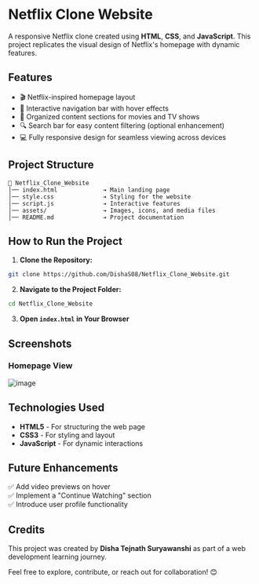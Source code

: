# Netflix Clone Website

A responsive Netflix clone created using **HTML**, **CSS**, and **JavaScript**. This project replicates the visual design of Netflix's homepage with dynamic features.

## Features
- 🎬 Netflix-inspired homepage layout
- 🎯 Interactive navigation bar with hover effects
- 📄 Organized content sections for movies and TV shows
- 🔍 Search bar for easy content filtering (optional enhancement)
- 💻 Fully responsive design for seamless viewing across devices

## Project Structure
```
📂 Netflix_Clone_Website
│── index.html             ➔ Main landing page
│── style.css              ➔ Styling for the website
│── script.js              ➔ Interactive features
│── assets/                ➔ Images, icons, and media files
│── README.md              ➔ Project documentation
```

## How to Run the Project
1. **Clone the Repository:**
```bash
git clone https://github.com/DishaS08/Netflix_Clone_Website.git
```
2. **Navigate to the Project Folder:**
```bash
cd Netflix_Clone_Website
```
3. **Open `index.html` in Your Browser**

## Screenshots
### Homepage View
![image](https://github.com/user-attachments/assets/e6f527d7-dc00-4202-8bf2-3a90b511a981)


## Technologies Used
- **HTML5** - For structuring the web page
- **CSS3** - For styling and layout
- **JavaScript** - For dynamic interactions

## Future Enhancements
✅ Add video previews on hover  
✅ Implement a "Continue Watching" section  
✅ Introduce user profile functionality  

## Credits
This project was created by **Disha Tejnath Suryawanshi** as part of a web development learning journey.

Feel free to explore, contribute, or reach out for collaboration! 😊

